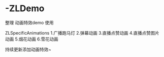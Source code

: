 # -ZLDemo
 整理 动画特效demo 使用


 ZLSpecificAnimations
 1.广播跑马灯
 2.弹幕动画
 3.直播点赞动画
 4.直播点赞图片动画
 5.烟花动画
 6.雪花动画


 持续更新添加动画特效~
